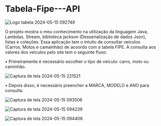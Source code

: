 # Tabela-Fipe---API


 ![Logo tabela 2024-05-15 092749](https://github.com/Cleiton-Pr/Tabela-Fipe/assets/109486247/389f64cf-888f-4068-b2f8-d93477689408)


 
O projeto mostra o meu conhecimento na utilização da linguagem Java, Lambdas, Stream, biblioteca jackson (Desserialização de dados Json), listas e coleções.
Essa aplicação tem o intuito de consultar veículos (Carros, Motos e camainhão) de acoordo com a tabela FIPE.
 A consulta aos valores dos veículos pelo site tem o seguinte fluxo:

 


• Primeiramente é necessário escolher o tipo de veículo: carro, moto ou caminhão.




![Captura de tela 2024-05-15 221521](https://github.com/Cleiton-Pr/Tabela-Fipe/assets/109486247/2916d70a-91a7-47df-aa3f-24dfc0cd42eb)



• Depois disso, é necessário preencher a MARCA, MODELO e ANO para consulta.




![Captura de tela 2024-05-15 093506](https://github.com/Cleiton-Pr/Tabela-Fipe/assets/109486247/6bff5d16-bd24-4752-9423-2c4c09773a47)




![Captura de tela 2024-05-15 094239](https://github.com/Cleiton-Pr/Tabela-Fipe/assets/109486247/532b93e7-60a3-4742-99fb-4de68f20e110)



![Captura de tela 2024-05-15 094406](https://github.com/Cleiton-Pr/Tabela-Fipe/assets/109486247/7a450593-4433-43dd-b5b7-af3d23475410)
